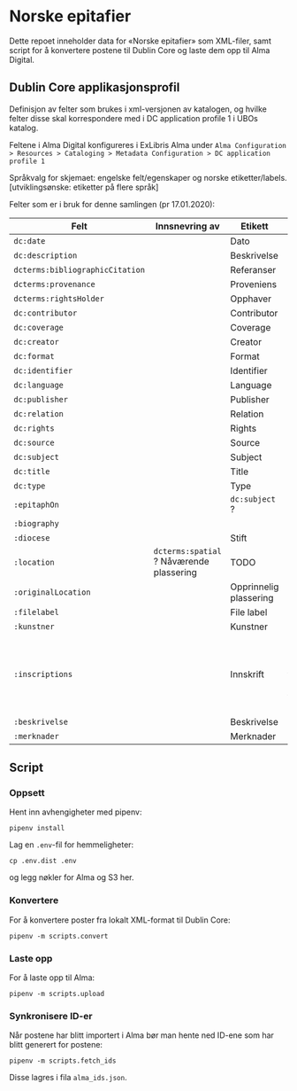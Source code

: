 # Norske epitafier

Dette repoet inneholder data for «Norske epitafier» som XML-filer,
samt script for å konvertere postene til Dublin Core og laste dem opp til Alma Digital.

## Dublin Core applikasjonsprofil

Definisjon av felter som brukes i xml-versjonen av katalogen, og hvilke felter disse skal korrespondere med i DC application profile 1 i UBOs katalog.

Feltene i Alma Digital konfigureres i ExLibris Alma under `Alma Configuration > Resources > Cataloging > Metadata Configuration > DC application profile 1`

Språkvalg for skjemaet:
engelske felt/egenskaper og norske etiketter/labels. [utviklingsønske: etiketter på flere språk]

Felter som er i bruk for denne samlingen (pr 17.01.2020):

Felt | Innsnevring av | Etikett | Beskrivelse
---|---|---|---
`dc:date`               || Dato            | TODO
`dc:description`        || Beskrivelse     | TODO
`dcterms:bibliographicCitation` || Referanser  | TODO
`dcterms:provenance`    || Proveniens        | TODO
`dcterms:rightsHolder`  ||    Opphaver         | TODO
`dc:contributor`    ||    Contributor
`dc:coverage`    ||   Coverage
`dc:creator`    ||    Creator
`dc:format`    ||    Format
`dc:identifier`    ||    Identifier
`dc:language`    ||    Language
`dc:publisher`    ||   Publisher
`dc:relation`    ||    Relation
`dc:rights`    ||    Rights | TODO - flere|
`dc:source`    ||   Source
`dc:subject`    ||    Subject
`dc:title`    ||   Title
`dc:type`    ||    Type
`:epitaphOn`   ||  `dc:subject` ? |    Epitafium over         | TODO
`:biography`	|| |Biografi| TODO -lage lokalt felt|
`:diocese`      || Stift  | Historisk stift|
`:location`    | `dcterms:spatial` ?   Nåværende plassering         | TODO
`:originalLocation`    ||   Opprinnelig plassering         | TODO
`:filelabel`    ||  File label         | TODO
`:kunstner`    ||  Kunstner     | TODO
`:inscriptions`    ||  Innskrift     | Feltet inneholder alle innskrifter, samt overskrifter. Er html-formatert med avsnitt pga manglende formateringsmuligheter i visning |
`:beskrivelse`    ||   Beskrivelse     | TODO
`:merknader`    || Merknader     | TODO

## Script

### Oppsett

Hent inn avhengigheter med pipenv:

	pipenv install

Lag en `.env`-fil for hemmeligheter:

	cp .env.dist .env

og legg nøkler for Alma og S3 her.

### Konvertere

For å konvertere poster fra lokalt XML-format til Dublin Core:

	pipenv -m scripts.convert

### Laste opp

For å laste opp til Alma:

	pipenv -m scripts.upload

### Synkronisere ID-er

Når postene har blitt importert i Alma bør man hente ned ID-ene som har blitt generert for postene:

	pipenv -m scripts.fetch_ids

Disse lagres i fila `alma_ids.json`.
